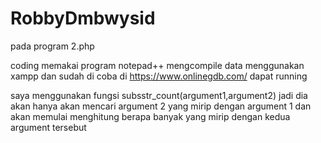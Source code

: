 # RobbyDmbwysid

pada program 2.php 

coding memakai program notepad++
mengcompile data menggunakan xampp dan sudah di coba di https://www.onlinegdb.com/ dapat running

saya menggunakan fungsi subsstr_count(argument1,argument2)
jadi dia akan hanya akan mencari argument 2 yang mirip dengan argument 1 
dan akan memulai menghitung berapa banyak yang mirip dengan kedua argument tersebut 
